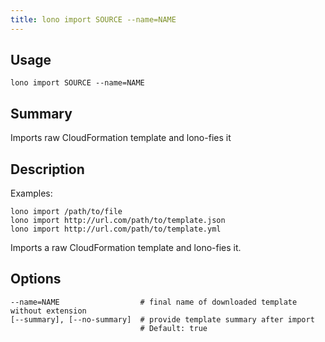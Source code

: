 ```yaml
---
title: lono import SOURCE --name=NAME
---
```


## Usage

    lono import SOURCE --name=NAME

## Summary

Imports raw CloudFormation template and lono-fies it
## Description

Examples:

    lono import /path/to/file
    lono import http://url.com/path/to/template.json
    lono import http://url.com/path/to/template.yml

Imports a raw CloudFormation template and lono-fies it.


## Options

```
--name=NAME                  # final name of downloaded template without extension
[--summary], [--no-summary]  # provide template summary after import
                             # Default: true
```

